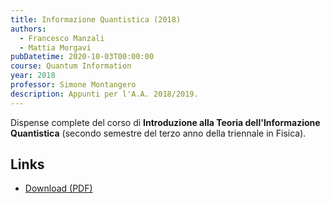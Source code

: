 ```yaml
---
title: Informazione Quantistica (2018)
authors:
  - Francesco Manzali
  - Mattia Morgavi
pubDatetime: 2020-10-03T00:00:00
course: Quantum Information
year: 2018
professor: Simone Montangero
description: Appunti per l'A.A. 2018/2019.
---
```


Dispense complete del corso di **Introduzione alla Teoria dell'Informazione Quantistica** (secondo semestre del terzo anno della triennale in Fisica).

## Links

- [Download (PDF)](/public/notes/InfoQuant_2018.pdf)
